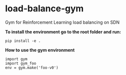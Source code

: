 # load-balance-gym
Gym for Reinforcement Learning load balancing on SDN



**To install the environment go to the root folder and run:**


`pip install -e .`



**How to use the gym environment**


```
import gym
import gym_foo
env = gym.make('foo-v0')
```
